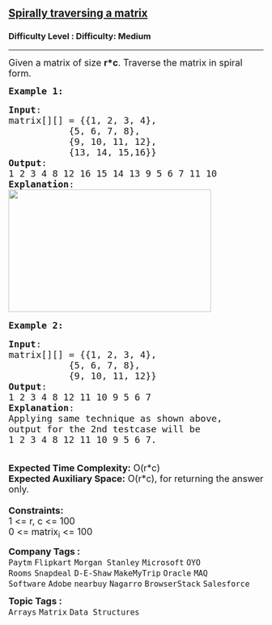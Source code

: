 <h2><a href="https://www.geeksforgeeks.org/problems/spirally-traversing-a-matrix-1587115621/1?page=5&company=Amazon,Microsoft,Flipkart,Adobe,Google,Samsung,Accolite,MakeMyTrip,Zoho,Snapdeal,Paytm,Morgan%20Stanley,Walmart,Ola%20Cabs,Oracle,Facebook,Hike,Qualcomm,Wipro,PayPal,Atlassian,Uber&sortBy=submissions">Spirally traversing a matrix</a></h2><h3>Difficulty Level : Difficulty: Medium</h3><hr><div class="problems_problem_content__Xm_eO"><p><span style="font-size: 18px;">Given a&nbsp;matrix&nbsp;of size <strong>r*c</strong>. Traverse the matrix in spiral form.</span></p>
<pre><span style="font-size: 18px;"><strong>Example 1:</strong></span><br><br><span style="font-size: 18px;"><strong>Input</strong>:
matrix[][] = {{1, 2, 3, 4},
&nbsp;          {5, 6, 7, 8},
&nbsp;          {9, 10, 11, 12},
&nbsp;          {13, 14, 15,16}}
<strong>Output</strong>: 
1 2 3 4 8 12 16 15 14 13 9 5 6 7 11 10
<strong>Explanation</strong>:
</span><img style="height: 242px; width: 400px;" src="https://www.geeksforgeeks.org/wp-content/uploads/spiral-matrix.png" alt=""><br><br><span style="font-size: 18px;"><strong>Example 2:</strong></span><br><br><span style="font-size: 18px;"><strong>Input</strong>: 
matrix[][] = {{1, 2, 3, 4},
&nbsp;          {5, 6, 7, 8},
&nbsp;          {9, 10, 11, 12}}
<strong>Output</strong>: 
1 2 3 4 8 12 11 10 9 5 6 7
<strong>Explanation</strong>:
Applying same technique as shown above, 
output for the 2nd testcase will be 
1 2 3 4 8 12 11 10 9 5 6 7.</span></pre>
<p><span style="font-size: 18px;"><br><strong>Expected Time Complexity:</strong>&nbsp;O(r*c)<br><strong>Expected Auxiliary Space:</strong>&nbsp;O(r*c), for returning the answer only.<br><br><strong>Constraints:</strong><br>1 &lt;= r, c &lt;= 100<br>0 &lt;= matrix<sub>i</sub> &lt;= 100</span></p></div><p><span style=font-size:18px><strong>Company Tags : </strong><br><code>Paytm</code>&nbsp;<code>Flipkart</code>&nbsp;<code>Morgan Stanley</code>&nbsp;<code>Microsoft</code>&nbsp;<code>OYO Rooms</code>&nbsp;<code>Snapdeal</code>&nbsp;<code>D-E-Shaw</code>&nbsp;<code>MakeMyTrip</code>&nbsp;<code>Oracle</code>&nbsp;<code>MAQ Software</code>&nbsp;<code>Adobe</code>&nbsp;<code>nearbuy</code>&nbsp;<code>Nagarro</code>&nbsp;<code>BrowserStack</code>&nbsp;<code>Salesforce</code>&nbsp;<br><p><span style=font-size:18px><strong>Topic Tags : </strong><br><code>Arrays</code>&nbsp;<code>Matrix</code>&nbsp;<code>Data Structures</code>&nbsp;